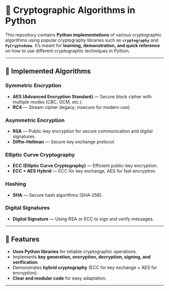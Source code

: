 # 🔐 Cryptographic Algorithms in Python

This repository contains **Python implementations** of various cryptographic algorithms using popular cryptography libraries such as **`cryptography`** and **`PyCryptodome`**.
It’s meant for **learning, demonstration, and quick reference** on how to use different cryptographic techniques in Python.

---

## 📂 Implemented Algorithms

### **Symmetric Encryption**

* **AES (Advanced Encryption Standard)** — Secure block cipher with multiple modes (CBC, GCM, etc.).
* **RC4** — Stream cipher (legacy; insecure for modern use).

### **Asymmetric Encryption**

* **RSA** — Public-key encryption for secure communication and digital signatures.
* **Diffie-Hellman** — Secure key exchange protocol.

### **Elliptic Curve Cryptography**

* **ECC (Elliptic Curve Cryptography)** — Efficient public-key encryption.
* **ECC + AES Hybrid** — ECC for key exchange, AES for fast encryption.

### **Hashing**

* **SHA** — Secure hash algorithms (SHA-256).

### **Digital Signatures**

* **Digital Signature** — Using RSA or ECC to sign and verify messages.

---

## 🚀 Features

* **Uses Python libraries** for reliable cryptographic operations.
* Implements **key generation, encryption, decryption, signing, and verification**.
* Demonstrates **hybrid cryptography** (ECC for key exchange + AES for encryption).
* **Clear and modular code** for easy adaptation.

---

